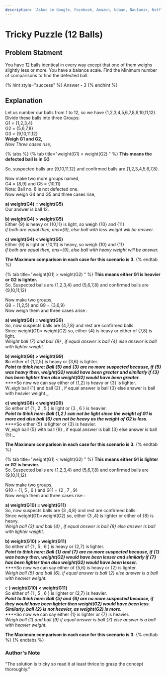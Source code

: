 ```yaml
---
description: 'Asked in Google, Facebook, Amazon, Udaan, Nautanix, Netflix'
---
```


# Tricky Puzzle \(12 Balls\)

## Problem Statment

You have 12 balls identical in every way except that one of them weighs slightly less or more. You have a balance scale. Find the Minimum number of comparisons to find the defected ball.

{% hint style="success" %}
Answer - 3
{% endhint %}

## Explanation

Let us number our balls from 1 to 12, so we have {1,2,3,4,5,6,7,8,9,10,11,12}. Divide these balls into three Groups:  
G1 = {1,2,3,4}  
G2 = {5,6,7,8}  
G3 = {9,10,11,12}  
**Weigh G1 and G2,**  
_Now Three cases rise,_

{% tabs %}
{% tab title="weight\(G1\) = weight\(G2\) " %}
**This means the defected ball is in G3**

So, suspected balls are {9,10,11,12} and confirmed balls are {1,2,3,4,5,6,7,8}.

Now make two more groups named,  
G4 = {8,9} and G5 = {10,11}  
Note: Ball no. 8 is not defected one.  
Now weigh G4 and G5 and three cases rise,

**a\) weight\(G4\) = weight\(G5\)**  
Our answer is ball 12.  
  
**b\) weight\(G4\) &gt; weight\(G5\)**  
Either {9} is heavy or {10,11} is light, so weigh {10} and {11}  
                          _if both are equal then, ans={9}, else ball with less weight will be answer._  
  
**c\) weight\(G4\) &lt; weight\(G5\)**  
Either {9} is light or {10,11} is heavy, so weigh {10} and {11}  
                          _if both are equal then, ans={9}, else ball with heavy weight will be answer._  
  
**The Maximum comparison in each case for this scenario is 3.**
{% endtab %}

{% tab title="weight\(G1\) > weight\(G2\) " %}
**This means either G1 is heavier or G2 is lighter.**   
So, Suspected balls are {1,2,3,4} and {5,6,7,8} and confirmed balls are {9,10,11,12}  
  
Now make two groups,  
G8 = {1,2,5} and G9 = {3,6,9}  
Now weigh them and three cases arise :  
  
**a\) weight\(G8\) = weight\(G9\)**  
So, now suspects balls are {4,7,8} and rest are confirmed balls.  
Since weight\(G1\)&gt; weight\(G2\) so, either {4} is heavy or either of {7,8} is light.  
_Weight ball {7} and ball {8} , if equal answer is ball {4} else answer is ball with lighter weight._  
  
**b\) weight\(G8\) &gt; weight\(G9\)  
S**o either of {1,2,5} is heavy or {3,6} is lighter.  
_**Point to think here: Ball {5} and {3} are no more suspected because, if {5} was heavy then, weight\(G2\) would have been greater and similarly if {3} has been lighter then also weight\(G2\) would have been greater.**_  
****So now we can say either of {1,2} is heavy or {3} is lighter.  
W_eigh ball {1} and ball {2} , if equal answer is ball {3} else answer is ball with heavier weight._  
  
**c\) weight\(G8\) &lt; weight\(G9\)**   
So either of {1 , 2 , 5 } is light or {3 , 6 } is heavier.  
_**Point to think here: Ball {1,2 } can not be light since the weight of G1 is more and also ball {6} can not be heavy as the weight of G2 is less.**_  
****So either {5} is lighter or {3} is heavier.   
W_eigh ball {5} with ball {9} , if equal  answer is ball {3} else answer is ball {5}._  
  
**The Maximum comparison in each case for this scenario is 3.**
{% endtab %}

{% tab title="weight\(G1\) < weight\(G2\) " %}
**This means either G1 is lighter or G2 is heavier.**   
So, Suspected balls are {1,2,3,4} and {5,6,7,8} and confirmed balls are {9,10,11,12}

Now make two groups,  
G10 = {1, 5 , 6 } and G11 = {2 , 7 , 9}  
Now weigh them and three cases rise :  
  
**a\) weight\(G10\) = weight\(G11\)**  
So, now suspects balls are {3 ,4,8} and rest are confirmed balls.  
Since weight\(G1\)&lt;weight\(G2\) so, either {3 ,4} is lighter or either of {8} is heavy.  
_Weigh ball {3} and ball {4} , if equal answer is ball {8} else answer is ball with lighter weight._  
  
**b\) weight\(G10\) &gt; weight\(G11\)**  
So either of {1 , 5 , 6 } is heavy or {2,7} is lighter.  
_**Point to think here: Ball {1} and {7} are no more suspected because, if {1} was heavy then,   weight\(G2\) would have been lesser and similarly if {7} has been lighter then also weight\(G2\) would have been lesser.**_  
****So now we can say either of {5,6} is heavy or {2} is lighter.  
_Weigh ball {5} and ball {6}, if equal answer is ball {2} else answer is a ball with heavier weight._  
  
c **\) weight\(G10\) &lt; weight\(G11\)**  
So either of {1 , 5 , 6 } is lighter or {2,7} is heavier.  
_**Point to think here: Ball {5} and {6} are no more suspected because, if they would have been lighter then weight\(G2\) would have been less. Similarly, ball {2} is not heavier, as weight\(G2\) is more.**_  
****So now we can say either {1} is lighter or {7} is heavier.  
_Weigh ball {1} and ball {9} if equal answer is ball {7} else answer is a ball with heavier weight._

**The Maximum comparison in each case for this scenario is 3.**
{% endtab %}
{% endtabs %}



### Author's Note

"The solution is tricky so read it at least thrice to grasp the concept thoroughly."





